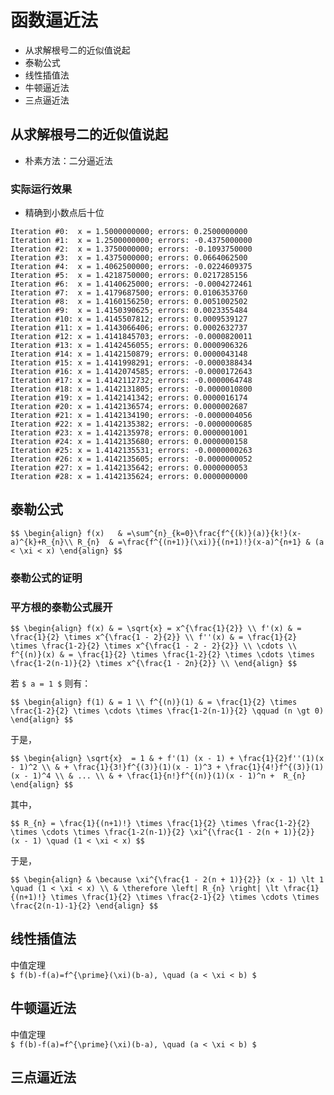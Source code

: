 # 函数逼近法

- 从求解根号二的近似值说起
- 泰勒公式
- 线性插值法
- 牛顿逼近法
- 三点逼近法

		
## 从求解根号二的近似值说起

- 朴素方法：二分逼近法

	
### 实际运行效果

- 精确到小数点后十位

```
Iteration #0:  x = 1.5000000000; errors: 0.2500000000
Iteration #1:  x = 1.2500000000; errors: -0.4375000000
Iteration #2:  x = 1.3750000000; errors: -0.1093750000
Iteration #3:  x = 1.4375000000; errors: 0.0664062500
Iteration #4:  x = 1.4062500000; errors: -0.0224609375
Iteration #5:  x = 1.4218750000; errors: 0.0217285156
Iteration #6:  x = 1.4140625000; errors: -0.0004272461
Iteration #7:  x = 1.4179687500; errors: 0.0106353760
Iteration #8:  x = 1.4160156250; errors: 0.0051002502
Iteration #9:  x = 1.4150390625; errors: 0.0023355484
Iteration #10: x = 1.4145507812; errors: 0.0009539127
Iteration #11: x = 1.4143066406; errors: 0.0002632737
Iteration #12: x = 1.4141845703; errors: -0.0000820011
Iteration #13: x = 1.4142456055; errors: 0.0000906326
Iteration #14: x = 1.4142150879; errors: 0.0000043148
Iteration #15: x = 1.4141998291; errors: -0.0000388434
Iteration #16: x = 1.4142074585; errors: -0.0000172643
Iteration #17: x = 1.4142112732; errors: -0.0000064748
Iteration #18: x = 1.4142131805; errors: -0.0000010800
Iteration #19: x = 1.4142141342; errors: 0.0000016174
Iteration #20: x = 1.4142136574; errors: 0.0000002687
Iteration #21: x = 1.4142134190; errors: -0.0000004056
Iteration #22: x = 1.4142135382; errors: -0.0000000685
Iteration #23: x = 1.4142135978; errors: 0.0000001001
Iteration #24: x = 1.4142135680; errors: 0.0000000158
Iteration #25: x = 1.4142135531; errors: -0.0000000263
Iteration #26: x = 1.4142135605; errors: -0.0000000052
Iteration #27: x = 1.4142135642; errors: 0.0000000053
Iteration #28: x = 1.4142135624; errors: 0.0000000000
```

		
## 泰勒公式

`$$
\begin{align}
    f(x)   & =\sum^{n}_{k=0}\frac{f^{(k)}(a)}{k!}(x-a)^{k}+R_{n}\\
    R_{n}  & =\frac{f^{(n+1)}(\xi)}{(n+1)!}(x-a)^{n+1} & (a < \xi < x)
\end{align}
$$`

	
### 泰勒公式的证明

	
### 平方根的泰勒公式展开

`$$
\begin{align}
  f(x) & = \sqrt{x} = x^{\frac{1}{2}} \\
  f'(x) & = \frac{1}{2} \times x^{\frac{1 - 2}{2}} \\
  f''(x) & = \frac{1}{2} \times \frac{1-2}{2} \times x^{\frac{1 - 2 - 2}{2}} \\
  \cdots \\
  f^{(n)}(x) & = \frac{1}{2} \times \frac{1-2}{2} \times \cdots \times \frac{1-2(n-1)}{2} \times x^{\frac{1 - 2n}{2}} \\
\end{align}
$$`

若 `$ a = 1 $` 则有：

`$$
\begin{align}
  f(1) & = 1 \\
  f^{(n)}(1) & = \frac{1}{2} \times \frac{1-2}{2} \times \cdots \times \frac{1-2(n-1)}{2} \qquad (n \gt 0)
\end{align}
$$`


	
于是，

`$$
\begin{align}
    \sqrt{x}  = 1 & + f'(1) (x - 1) + \frac{1}{2}f''(1)(x - 1)^2 \\
                  & + \frac{1}{3!}f^{(3)}(1)(x - 1)^3 + \frac{1}{4!}f^{(3)}(1)(x - 1)^4 \\
                  & ... \\
                  & + \frac{1}{n!}f^{(n)}(1)(x - 1)^n +  R_{n}
\end{align}
$$`

其中，

`$$
    R_{n} = \frac{1}{(n+1)!} \times \frac{1}{2} \times \frac{1-2}{2} \times \cdots \times \frac{1-2(n-1)}{2} \xi^{\frac{1 - 2(n + 1)}{2}} (x - 1) \quad (1 < \xi < x)
$$`

	
于是，

`$$
\begin{align}
   & \because \xi^{\frac{1 - 2(n + 1)}{2}} (x - 1) \lt 1 \quad (1 < \xi < x) \\
   & \therefore \left| R_{n} \right| \lt \frac{1}{(n+1)!} \times \frac{1}{2} \times \frac{2-1}{2} \times \cdots \times \frac{2(n-1)-1}{2}
\end{align}
$$`

		
## 线性插值法

中值定理  
`$ f(b)-f(a)=f^{\prime}(\xi)(b-a), \quad (a < \xi < b) $`

		
## 牛顿逼近法

中值定理  
`$ f(b)-f(a)=f^{\prime}(\xi)(b-a), \quad (a < \xi < b) $`

		
## 三点逼近法

